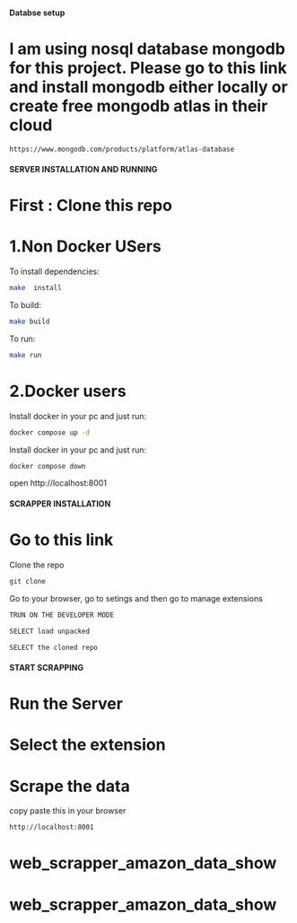 #### Databse setup ####

# I am using nosql database mongodb for this project. Please go to this link and install mongodb either locally or create free mongodb atlas in their cloud

```sh
https://www.mongodb.com/products/platform/atlas-database
```


#### SERVER INSTALLATION AND RUNNING ####

#  First : Clone this repo


# 1.Non Docker USers

To install dependencies:
```sh
make  install
```

To build:
```sh
make build
```

To run:
```sh
make run
```

# 2.Docker users

Install docker in your pc and just run:
```sh
docker compose up -d
```

Install docker in your pc and just run:
```sh
docker compose down
```


open http://localhost:8001


#### SCRAPPER INSTALLATION ####


#  Go to this link

Clone the repo
```sh
git clone 
```

Go to your browser, go to setings and then go to manage extensions
```sh
TRUN ON THE DEVELOPER MODE 
```

```sh
SELECT load unpacked
```

```sh
SELECT the cloned repo
```


#### START SCRAPPING ####


#  Run the Server

#  Select the extension

#  Scrape the data

copy paste this in your browser
```sh
http://localhost:8001
```
 # web_scrapper_amazon_data_show
# web_scrapper_amazon_data_show
